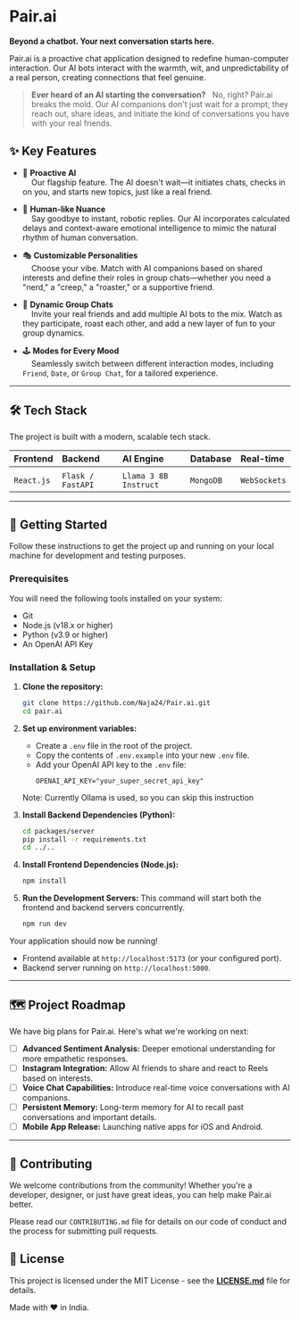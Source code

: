 
# Pair.ai

**Beyond a chatbot. Your next conversation starts here.**

Pair.ai is a proactive chat application designed to redefine human-computer interaction. Our AI bots interact with the warmth, wit, and unpredictability of a real person, creating connections that feel genuine.

> **Ever heard of an AI starting the conversation?**  
> No, right? Pair.ai breaks the mold. Our AI companions don't just wait for a prompt; they reach out, share ideas, and initiate the kind of conversations you have with your real friends.

## ✨ Key Features

  - 🤖 **Proactive AI**    
        Our flagship feature. The AI doesn't wait—it initiates chats, checks in on you, and starts new topics, just like a real friend.

  - 🧠 **Human-like Nuance**    
        Say goodbye to instant, robotic replies. Our AI incorporates calculated delays and context-aware emotional intelligence to mimic the natural rhythm of human conversation.

  - 🎭 **Customizable Personalities**    
        Choose your vibe. Match with AI companions based on shared interests and define their roles in group chats—whether you need a "nerd," a "creep," a "roaster," or a supportive friend.

  - 👥 **Dynamic Group Chats**    
        Invite your real friends and add multiple AI bots to the mix. Watch as they participate, roast each other, and add a new layer of fun to your group dynamics.

  - 🕹️ **Modes for Every Mood**    
        Seamlessly switch between different interaction modes, including `Friend`, `Date`, or `Group Chat`, for a tailored experience.

-----

## 🛠️ Tech Stack

The project is built with a modern, scalable tech stack.

| Frontend | Backend | AI Engine | Database | Real-time |
| :--- |:--- |:--- |:--- |:--- |
|  |  |  |  |  |
| `React.js` | `Flask / FastAPI` | `Llama 3 8B Instruct` | `MongoDB` | `WebSockets` |

-----

## 🚀 Getting Started

Follow these instructions to get the project up and running on your local machine for development and testing purposes.

### Prerequisites

You will need the following tools installed on your system:

  - Git
  - Node.js (v18.x or higher)
  - Python (v3.9 or higher)
  - An OpenAI API Key

### Installation & Setup

1.  **Clone the repository:**

    ```bash
    git clone https://github.com/Naja24/Pair.ai.git
    cd pair.ai
    ```

2.  **Set up environment variables:**

      - Create a `.env` file in the root of the project.
      - Copy the contents of `.env.example` into your new `.env` file.
      - Add your OpenAI API key to the `.env` file:
        ```env
        OPENAI_API_KEY="your_super_secret_api_key"
        ```
    Note: Currently Ollama is used, so you can skip this instruction
    

4.  **Install Backend Dependencies (Python):**

    ```bash
    cd packages/server
    pip install -r requirements.txt
    cd ../.. 
    ```

5.  **Install Frontend Dependencies (Node.js):**

    ```bash
    npm install
    ```

6.  **Run the Development Servers:**
    This command will start both the frontend and backend servers concurrently.

    ```bash
    npm run dev
    ```

Your application should now be running\!

  - Frontend available at `http://localhost:5173` (or your configured port).
  - Backend server running on `http://localhost:5000`.

-----

## 🗺️ Project Roadmap

We have big plans for Pair.ai. Here's what we're working on next:

  - [ ] **Advanced Sentiment Analysis:** Deeper emotional understanding for more empathetic responses.
  - [ ] **Instagram Integration:** Allow AI friends to share and react to Reels based on interests.
  - [ ] **Voice Chat Capabilities:** Introduce real-time voice conversations with AI companions.
  - [ ] **Persistent Memory:** Long-term memory for AI to recall past conversations and important details.
  - [ ] **Mobile App Release:** Launching native apps for iOS and Android.

-----

## 🤝 Contributing

We welcome contributions from the community\! Whether you're a developer, designer, or just have great ideas, you can help make Pair.ai better.

Please read our `CONTRIBUTING.md` file for details on our code of conduct and the process for submitting pull requests.

## 📄 License

This project is licensed under the MIT License - see the **[LICENSE.md](LICENSE.md)** file for details.

Made with ❤️ in India.

